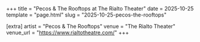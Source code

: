 +++
title = "Pecos & The Rooftops at The Rialto Theater"
date = 2025-10-25
template = "page.html"
slug = "2025-10-25-pecos-the-rooftops"

[extra]
artist = "Pecos & The Rooftops"
venue = "The Rialto Theater"
venue_url = "https://www.rialtotheatre.com/"
+++

